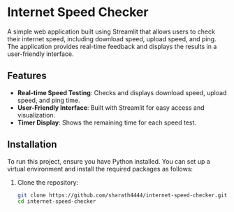 # Internet Speed Checker

A simple web application built using Streamlit that allows users to check their internet speed, including download speed, upload speed, and ping. The application provides real-time feedback and displays the results in a user-friendly interface.

## Features

- **Real-time Speed Testing**: Checks and displays download speed, upload speed, and ping time.
- **User-Friendly Interface**: Built with Streamlit for easy access and visualization.
- **Timer Display**: Shows the remaining time for each speed test.

## Installation

To run this project, ensure you have Python installed. You can set up a virtual environment and install the required packages as follows:

1. Clone the repository:

   ```bash
   git clone https://github.com/sharath4444/internet-speed-checker.git
   cd internet-speed-checker
   

